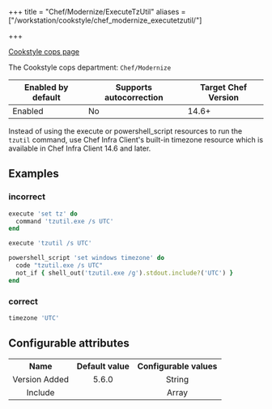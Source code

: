 +++
title = "Chef/Modernize/ExecuteTzUtil"
aliases = ["/workstation/cookstyle/chef_modernize_executetzutil/"]

+++

<!-- This content is automatically generated. See https://github.com/chef/chef-web-docs/blob/main/generated/README.md -->

[Cookstyle cops page](/workstation/cookstyle/cops/)

The Cookstyle cops department: `Chef/Modernize`

| Enabled by default | Supports autocorrection | Target Chef Version |
| --- | --- | --- |
| Enabled | No | 14.6+ |

Instead of using the execute or powershell_script resources to run the `tzutil` command, use Chef Infra Client's built-in timezone resource which is available in Chef Infra Client 14.6 and later.

## Examples

### incorrect

```ruby
execute 'set tz' do
  command 'tzutil.exe /s UTC'
end

execute 'tzutil /s UTC'

powershell_script 'set windows timezone' do
  code "tzutil.exe /s UTC"
  not_if { shell_out('tzutil.exe /g').stdout.include?('UTC') }
end
```

### correct

```ruby
timezone 'UTC'
```

## Configurable attributes

<table>
<tbody><tr>
<th>Name</th>
<th>Default value</th>
<th>Configurable values</th>
</tr>
<tr>
<td style="text-align:center">Version Added</td>
<td style="text-align:center">5.6.0</td>
<td style="text-align:center">String</td>
</tr>
<tr><td style="text-align:center">Include</td>
<td style="text-align:center"><ul>
</ul>
</td>
<td style="text-align:center">Array</td>
</tr></tbody></table>
